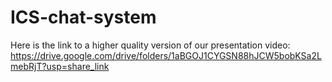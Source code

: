 # ICS-chat-system
Here is the link to a higher quality version of our presentation video: https://drive.google.com/drive/folders/1aBGOJ1CYGSN88hJCW5bobKSa2LmebRjT?usp=share_link
